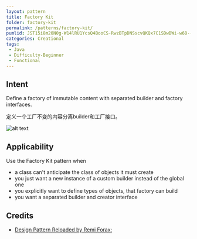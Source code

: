 ```yaml
---
layout: pattern
title: Factory Kit
folder: factory-kit
permalink: /patterns/factory-kit/
pumlid: JST15i8m20N0g-W14lRU1YcsQ4BooCS-RwzBTpDNSscvQKQx7C1SDwBWi-w68--vD6Gur55bTBAM9uE3dlpcikcotSjaGCCNTLu_q8C58pxbPI25_Bzcz3gpjoy0
categories: Creational
tags:
 - Java
 - Difficulty-Beginner
 - Functional
---
```


## Intent
Define a factory of immutable content with separated builder and factory interfaces.

定义一个工厂不变的内容分离builder和工厂接口。

![alt text](./etc/factory-kit.png "Factory Kit")

## Applicability
Use the Factory Kit pattern when

* a class can't anticipate the class of objects it must create
* you just want a new instance of a custom builder instead of the global one
* you explicitly want to define types of objects, that factory can build
* you want a separated builder and creator interface

## Credits

* [Design Pattern Reloaded by Remi Forax: ](https://www.youtube.com/watch?v=-k2X7guaArU)
